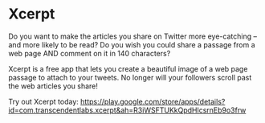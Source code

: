 # Xcerpt

Do you want to make the articles you share on Twitter more eye-catching – and more likely to be read? Do you wish you could share a passage from a web page AND comment on it in 140 characters?

Xcerpt is a free app that lets you create a beautiful image of a web page passage to attach to your tweets. No longer will your followers scroll past the web articles you share!

Try out Xcerpt today: https://play.google.com/store/apps/details?id=com.transcendentlabs.xcerpt&ah=R3iWSFTUKkQpdHlcsrnEb9o3frw
